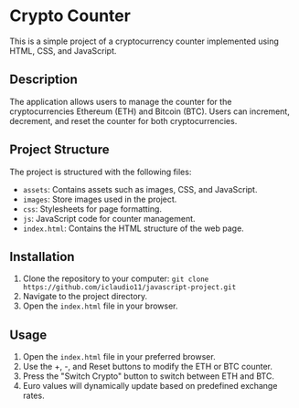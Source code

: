# Crypto Counter 

This is a simple project of a cryptocurrency counter implemented using HTML, CSS, and JavaScript.

## Description

The application allows users to manage the counter for the cryptocurrencies Ethereum (ETH) and Bitcoin (BTC). Users can increment, decrement, and reset the counter for both cryptocurrencies.

## Project Structure

The project is structured with the following files:

- `assets`: Contains assets such as images, CSS, and JavaScript.
- `images`: Store images used in the project.
- `css`: Stylesheets for page formatting.
- `js`: JavaScript code for counter management.
- `index.html`: Contains the HTML structure of the web page.

## Installation

1. Clone the repository to your computer: `git clone https://github.com/iclaudio11/javascript-project.git`
2. Navigate to the project directory.
3. Open the `index.html` file in your browser.

## Usage

1. Open the `index.html` file in your preferred browser.
2. Use the +, -, and Reset buttons to modify the ETH or BTC counter.
3. Press the "Switch Crypto" button to switch between ETH and BTC.
4. Euro values will dynamically update based on predefined exchange rates.

